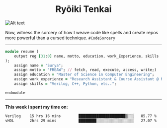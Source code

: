 
<h1 align="center">Ryōiki Tenkai</h1>
<img src="221971.gif" alt="Alt text">

Now, witness the sorcery of how I weave code like spells and create repos more powerful than a cursed technique. ```#CodeSorcery ```

---

```ruby
module resume (
    output reg [31:0] name, motto, education, work_Experience, skills
); 
    assign name = "Surya";
    assign motto = "FREAW"; // fetch, read, execute, access, write;)
    assign education = "Master of Science in Computer Engineering";
    assign work_experience = "Research Assistant & Course Assistant @ NYU, PLC tech Intern";
    assign skills = "Verilog, C++, Python, etc..";

endmodule
```
---

**This week i spent my time on:**
<!--START_SECTION:waka-->

```txt
Verilog    15 hrs 16 mins        █████████████████████▒░░░   85.77 %
vHDL       2hrs 29 mins          ████████░░░░░░░░░░░░░░░░░   27.07 %
```

<!--END_SECTION:waka-->
